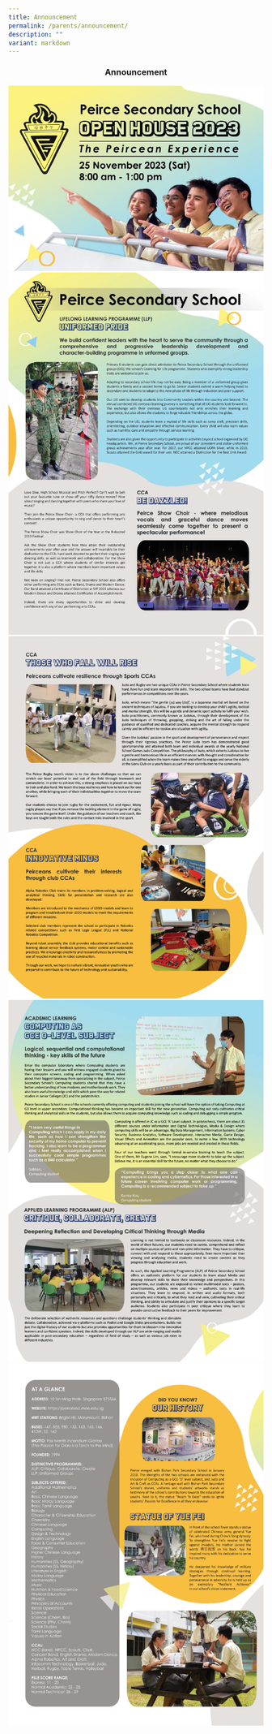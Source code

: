 ```yaml
---
title: Announcement
permalink: /parents/announcement/
description: ""
variant: markdown
---
```

<h3 style="text-align: center;"><strong>Announcement </strong></h3>

![](/images/open_house.jpeg)
![](/images/pss_brochure_2023_Page_1.jpg)
![](/images/pss_brochure_2023_Page_2.jpg)
![](/images/pss_brochure_2023_Page_3.jpg)
![](/images/pss_brochure_2023_Page_4.jpg)
